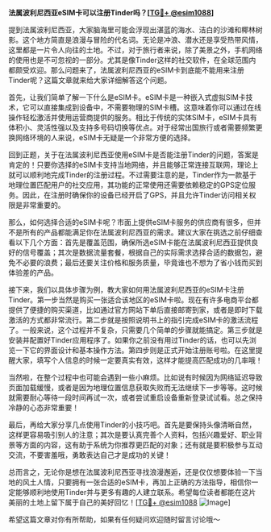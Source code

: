 **法属波利尼西亚eSIM卡可以注册Tinder吗？[[TG💪+ @esim1088](https://t.me/s/esim1088)]**

提到法属波利尼西亚，大家脑海里可能会浮现出湛蓝的海水、洁白的沙滩和椰林树影。这个地方简直是浪漫与冒险的代名词。无论是冲浪、潜水还是享受热带风情，这里都是一片令人向往的土地。不过，对于旅行者来说，除了美景之外，手机网络的使用也是不可忽视的一部分。尤其是像Tinder这样的社交软件，在全球范围内都颇受欢迎。那么问题来了，法属波利尼西亚的eSIM卡到底能不能用来注册Tinder呢？这篇文章就来给大家详细解答这个问题。

首先，让我们简单了解一下什么是eSIM卡。eSIM卡是一种嵌入式虚拟SIM卡技术，它可以直接集成到设备中，不需要物理的SIM卡槽。这意味着你可以通过在线操作轻松激活并使用运营商提供的服务。相比于传统的实体SIM卡，eSIM卡具有体积小、灵活性强以及支持多号码切换等优点。对于经常出国旅行或者需要频繁更换网络环境的人来说，eSIM卡无疑是一个非常方便的选择。

回到正题，关于在法属波利尼西亚使用eSIM卡是否能注册Tinder的问题，答案是肯定的！只要你选择的eSIM卡支持当地网络，并且能够正常连接互联网，理论上就可以顺利地完成Tinder的注册过程。不过需要注意的是，Tinder作为一款基于地理位置匹配用户的社交应用，其功能的正常使用还需要依赖稳定的GPS定位服务。因此，在注册时确保你的设备已经开启了GPS，并且允许Tinder访问相关权限是非常重要的。

那么，如何选择合适的eSIM卡呢？市面上提供eSIM卡服务的供应商有很多，但并不是所有的产品都能满足你在法属波利尼西亚的需求。建议大家在挑选之前仔细查看以下几个方面：首先是覆盖范围，确保所选eSIM卡能在法属波利尼西亚提供良好的信号覆盖；其次是数据流量套餐，根据自己的实际需求选择合适的数据包，避免不必要的浪费；最后还要关注价格和服务质量，毕竟谁也不想为了省小钱而买到体验差的产品。

接下来，我们以具体步骤为例，教大家如何用法属波利尼西亚的eSIM卡注册Tinder。第一步当然是购买一张适合该地区的eSIM卡啦。现在有许多电商平台都提供了便捷的购买渠道，比如通过官方网站下单后直接邮寄到家，或者是即时下载激活的方式都非常流行。第二步就是按照说明书上的指引完成eSIM卡的激活流程了。一般来说，这个过程并不复杂，只需要几个简单的步骤就能搞定。第三步就是安装并配置好Tinder应用程序了。如果你之前没有用过Tinder的话，也可以先浏览一下它的界面设计和基本操作方法。第四步则是正式开始注册账号啦。在这里提醒大家，填写个人信息的时候一定要真实有效，这样才能提高匹配成功的几率哦！

当然啦，在整个过程中也可能会遇到一些小麻烦。比如说有时候因为网络延迟导致页面加载缓慢，或者是因为地理位置信息获取失败而无法继续下一步等等。这时候就需要耐心等待一段时间再试一次，或者尝试重启设备重新登录试试看。总之保持冷静的心态非常重要！

最后，再给大家分享几点使用Tinder的小技巧吧。首先是要保持头像清晰自然，这样更容易吸引别人的注意；其次是要认真完善个人资料，包括兴趣爱好、职业背景等方面的内容，这有助于系统为你推荐更匹配的对象；还有就是要积极参与互动交流，不要害羞哦，勇敢表达自己才是成功的关键！

总而言之，无论你是想在法属波利尼西亚寻找浪漫邂逅，还是仅仅想要体验一下当地的风土人情，只要拥有一张合适的eSIM卡，再加上正确的方法指导，相信你一定能够顺利地使用Tinder并与更多有趣的人建立联系。希望每位读者都能在这片美丽的土地上留下属于自己的美好回忆！[[TG💪+ @esim1088](https://t.me/s/esim1088) ![Image](https://i.postimg.cc/4NQfJmqS/Snipaste-2025-05-13-00-14-12.png)]

希望这篇文章对你有所帮助，如果有任何疑问欢迎随时留言讨论哦～